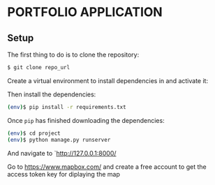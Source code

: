 # PORTFOLIO APPLICATION

## Setup

The first thing to do is to clone the repository:

```sh
$ git clone repo_url

```

Create a virtual environment to install dependencies in and activate it:


Then install the dependencies:

```sh
(env)$ pip install -r requirements.txt
```

Once `pip` has finished downloading the dependencies:
```sh
(env)$ cd project
(env)$ python manage.py runserver
```
And navigate to `http://127.0.0.1:8000/

Go to https://www.mapbox.com/ and create a free account to get the access token key for diplaying the map

